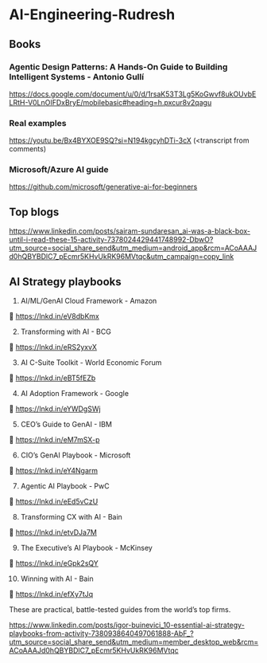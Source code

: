 # AI-Engineering-Rudresh


## Books

### Agentic Design Patterns: A Hands-On Guide to Building Intelligent Systems - Antonio Gullí

https://docs.google.com/document/u/0/d/1rsaK53T3Lg5KoGwvf8ukOUvbELRtH-V0LnOIFDxBryE/mobilebasic#heading=h.pxcur8v2qagu

### Real examples
https://youtu.be/Bx4BYXOE9SQ?si=N194kgcyhDTi-3cX
(<transcript from comments)


### Microsoft/Azure AI guide

https://github.com/microsoft/generative-ai-for-beginners

## Top blogs

https://www.linkedin.com/posts/sairam-sundaresan_ai-was-a-black-box-until-i-read-these-15-activity-7378024429441748992-DbwO?utm_source=social_share_send&utm_medium=android_app&rcm=ACoAAAJd0hQBYBDlC7_pEcmr5KHvUkRK96MVtqc&utm_campaign=copy_link

## AI Strategy playbooks

1) AI/ML/GenAI Cloud Framework - Amazon

🔗 https://lnkd.in/eV8dbKmx

2) Transforming with AI - BCG

🔗 https://lnkd.in/eRS2yxvX

3) AI C-Suite Toolkit - World Economic Forum

🔗 https://lnkd.in/eBT5fEZb

4) AI Adoption Framework - Google

🔗 https://lnkd.in/eYWDgSWj

5) CEO’s Guide to GenAI - IBM

🔗 https://lnkd.in/eM7mSX-p

6) CIO’s GenAI Playbook - Microsoft

🔗 https://lnkd.in/eY4Ngarm

7) Agentic AI Playbook - PwC

🔗 https://lnkd.in/eEd5vCzU

8) Transforming CX with AI - Bain

🔗 https://lnkd.in/etvDJa7M

9) The Executive’s AI Playbook - McKinsey

🔗 https://lnkd.in/eGpk2sQY

10) Winning with AI - Bain

🔗 https://lnkd.in/efXy7tJq

These are practical, battle-tested guides from the world’s top firms.

https://www.linkedin.com/posts/igor-buinevici_10-essential-ai-strategy-playbooks-from-activity-7380938640497061888-AbF_?utm_source=social_share_send&utm_medium=member_desktop_web&rcm=ACoAAAJd0hQBYBDlC7_pEcmr5KHvUkRK96MVtqc










